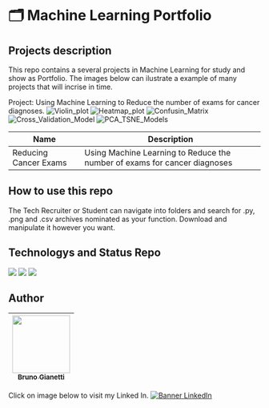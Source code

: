 # :card_index_dividers: Machine Learning Portfolio

## Projects description

This repo contains a several projects in Machine Learning for study and show as Portfolio. The images below can ilustrate a example of many projects that will incrise in time.

Project: Using Machine Learning to Reduce the number of exams for cancer diagnoses.
![Violin_plot](https://github.com/BrunoGianetti/MyMachineLearningProjects/assets/55636879/2851fa17-0c56-4944-9622-ede7ff120727)
![Heatmap_plot](https://github.com/BrunoGianetti/MyMachineLearningProjects/assets/55636879/acd1e3fa-e317-4b0e-a18a-647aa682b45b)
![Confusin_Matrix](https://github.com/BrunoGianetti/MyMachineLearningProjects/assets/55636879/5f2c9bc0-c2b8-4d00-99f2-784929f98ecf)
![Cross_Validation_Model](https://github.com/BrunoGianetti/MyMachineLearningProjects/assets/55636879/24bc51c0-eec6-4411-878b-4f5405564aba)
![PCA_TSNE_Models](https://github.com/BrunoGianetti/MyMachineLearningProjects/assets/55636879/98c37a7c-a697-42a4-8097-21dc91ec9e9d)



| Name | Description |
|--- |---|
| Reducing Cancer Exams | Using Machine Learning to Reduce the number of exams for cancer diagnoses |


## How to use this repo

The Tech Recruiter or Student can navigate into folders and search for .py, .png and .csv archives nominated as your function. Download and manipulate it however you want.

## Technologys and Status Repo


<img src="https://img.shields.io/badge/Language-Python-blue"> <img src="https://img.shields.io/badge/Status-always%20under%20construction-yellow"> <img src="https://img.shields.io/github/downloads/brunogianetti/DataSciencePortfolio/total?style=plastic"> 

## Author

| [<img src="https://avatars.githubusercontent.com/u/55636879?v=4" width=115><br><sub>Bruno Gianetti</sub>](https://github.com/brunogianetti) |
| :---: |

Click on image below to visit my Linked In.
[![Banner LinkedIn](https://user-images.githubusercontent.com/55636879/210119349-4576385f-6bc2-4009-9b0a-374477fba4a9.png)](https://www.linkedin.com/in/brunogianetti/)
